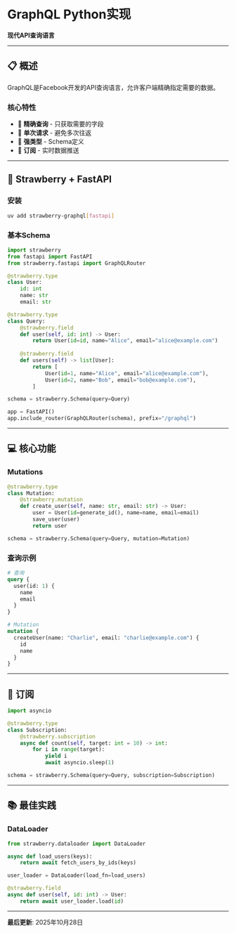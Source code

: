 # GraphQL Python实现

**现代API查询语言**

---

## 📋 概述

GraphQL是Facebook开发的API查询语言，允许客户端精确指定需要的数据。

### 核心特性

- 🎯 **精确查询** - 只获取需要的字段
- 🔄 **单次请求** - 避免多次往返
- 📝 **强类型** - Schema定义
- 🔌 **订阅** - 实时数据推送

---

## 🚀 Strawberry + FastAPI

### 安装

```bash
uv add strawberry-graphql[fastapi]
```

### 基本Schema

```python
import strawberry
from fastapi import FastAPI
from strawberry.fastapi import GraphQLRouter

@strawberry.type
class User:
    id: int
    name: str
    email: str

@strawberry.type
class Query:
    @strawberry.field
    def user(self, id: int) -> User:
        return User(id=id, name="Alice", email="alice@example.com")
    
    @strawberry.field
    def users(self) -> list[User]:
        return [
            User(id=1, name="Alice", email="alice@example.com"),
            User(id=2, name="Bob", email="bob@example.com"),
        ]

schema = strawberry.Schema(query=Query)

app = FastAPI()
app.include_router(GraphQLRouter(schema), prefix="/graphql")
```

---

## 💻 核心功能

### Mutations

```python
@strawberry.type
class Mutation:
    @strawberry.mutation
    def create_user(self, name: str, email: str) -> User:
        user = User(id=generate_id(), name=name, email=email)
        save_user(user)
        return user

schema = strawberry.Schema(query=Query, mutation=Mutation)
```

### 查询示例

```graphql
# 查询
query {
  user(id: 1) {
    name
    email
  }
}

# Mutation
mutation {
  createUser(name: "Charlie", email: "charlie@example.com") {
    id
    name
  }
}
```

---

## 🔄 订阅

```python
import asyncio

@strawberry.type
class Subscription:
    @strawberry.subscription
    async def count(self, target: int = 10) -> int:
        for i in range(target):
            yield i
            await asyncio.sleep(1)

schema = strawberry.Schema(query=Query, subscription=Subscription)
```

---

## 📚 最佳实践

### DataLoader

```python
from strawberry.dataloader import DataLoader

async def load_users(keys):
    return await fetch_users_by_ids(keys)

user_loader = DataLoader(load_fn=load_users)

@strawberry.field
async def user(self, id: int) -> User:
    return await user_loader.load(id)
```

---

**最后更新**: 2025年10月28日

